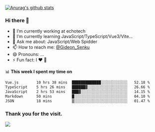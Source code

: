 [![Anurag's github stats](https://github-readme-stats.vercel.app/api?username=gideonsenku)](https://github.com/anuraghazra/github-readme-stats)
### Hi there 👋
- 🔭 I’m currently working at echotech
- 🌱 I’m currently learning JavaScript/TypeScript/Vue3/Vite...
- 💬 Ask me about: JavaScript/Web Spidder 
- 📫 How to reach me: [@Gideon_Senku](https://t.me/Gideon_Senku)
- 😄 Pronouns: ...
- ⚡ Fun fact: I ❤️ 🎵

📊 **This week I spent my time on**
<!--START_SECTION:waka-->

```txt
Vue.js        10 hrs 38 mins  █████████████░░░░░░░░░░░░   52.18 %
TypeScript    5 hrs 26 mins   ██████▓░░░░░░░░░░░░░░░░░░   26.66 %
JavaScript    2 hrs 53 mins   ███▓░░░░░░░░░░░░░░░░░░░░░   14.15 %
Markdown      50 mins         █░░░░░░░░░░░░░░░░░░░░░░░░   04.10 %
JSON          18 mins         ▒░░░░░░░░░░░░░░░░░░░░░░░░   01.47 %
```

<!--END_SECTION:waka-->


### Thank you for the visit.
![](http://profile-counter.glitch.me/gideonsenku/count.svg)
<!--
**GideonSenku/GideonSenku** is a ✨ _special_ ✨ repository because its `README.md` (this file) appears on your GitHub profile.

Here are some ideas to get you started:

- 🔭 I’m currently working on ...
- 🌱 I’m currently learning ...
- 👯 I’m looking to collaborate on ...
- 🤔 I’m looking for help with ...
- 💬 Ask me about ...
- 📫 How to reach me: ...
- 😄 Pronouns: ...
- ⚡ Fun fact: ...
-->
